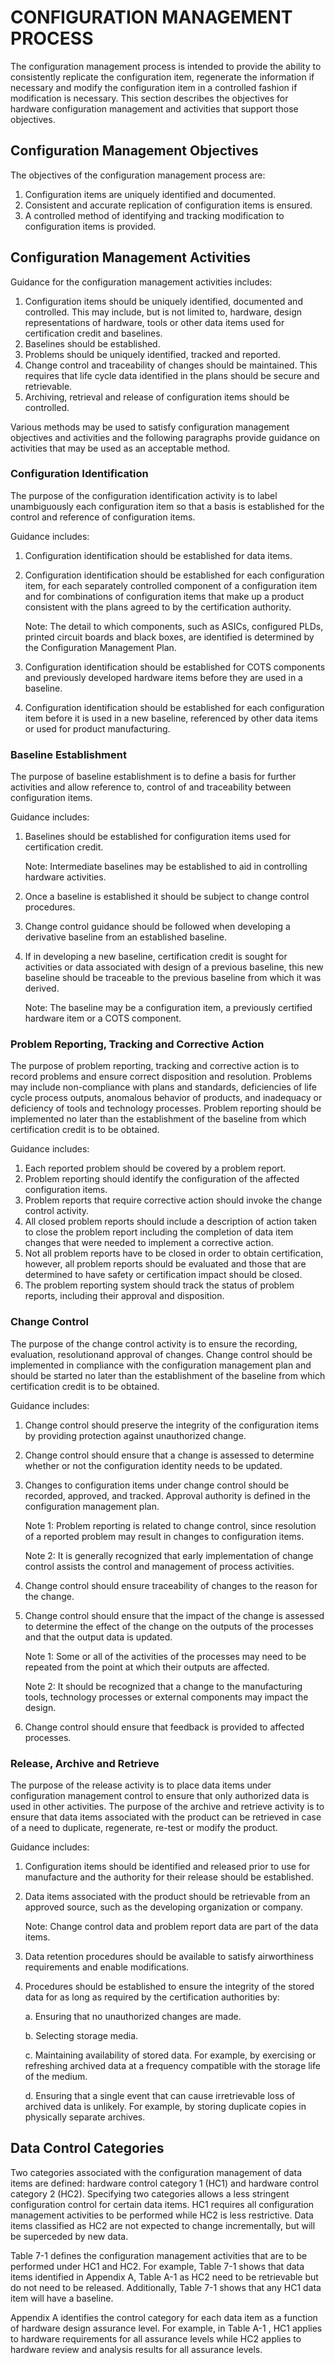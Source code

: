 # CONFIGURATION MANAGEMENT PROCESS

The configuration management process is intended to provide the ability to consistently replicate the configuration item, regenerate the information if necessary and modify the configuration item in a controlled fashion if modification is necessary. This section describes the objectives for hardware configuration management and activities that support those objectives.

## Configuration Management Objectives

The objectives of the configuration management process are:

1. Configuration items are uniquely identified and documented.
2. Consistent and accurate replication of configuration items is ensured.
3. A controlled method of identifying and tracking modification to configuration items is provided.

## Configuration Management Activities

Guidance for the configuration management activities includes:

1. Configuration items should be uniquely identified, documented and controlled. This may include, but is not limited to, hardware, design representations of hardware, tools or other data items used for certification credit and baselines.
2. Baselines should be established.
3. Problems should be uniquely identified, tracked and reported.
4. Change control and traceability of changes should be maintained. This requires that life cycle data identified in the plans should be secure and retrievable.
5. Archiving, retrieval and release of configuration items should be controlled.

Various methods may be used to satisfy configuration management objectives and activities and the following paragraphs provide guidance on activities that may be used as an acceptable method.

### Configuration Identification

The purpose of the configuration identification activity is to label unambiguously each configuration item so that a basis is established for the control and reference of configuration items.

Guidance includes:

1. Configuration identification should be established for data items.

2. Configuration identification should be established for each configuration item, for each separately controlled component of a configuration item and for combinations of configuration items that make up a product consistent with the plans agreed to by the certification authority.

   Note: The detail to which components, such as ASICs, configured PLDs, printed circuit boards and black boxes, are identified is determined by the Configuration Management Plan.

3. Configuration identification should be established for COTS components and previously developed hardware items before they are used in a baseline.

4. Configuration identification should be established for each configuration item before it is used in a new baseline, referenced by other data items or used for product manufacturing.

### Baseline Establishment

The purpose of baseline establishment is to define a basis for further activities and allow reference to, control of and traceability between configuration items.

Guidance includes:

1. Baselines should be established for configuration items used for certification credit.

   Note: Intermediate baselines may be established to aid in controlling hardware activities.

2. Once a baseline is established it should be subject to change control procedures.

3. Change control guidance should be followed when developing a derivative baseline from an established baseline.

4. If in developing a new baseline, certification credit is sought for activities or data associated with design of a previous baseline, this new baseline should be traceable to the previous baseline from which it was derived.

   Note: The baseline may be a configuration item, a previously certified hardware item or a COTS component.

### Problem Reporting, Tracking and Corrective Action

The purpose of problem reporting, tracking and corrective action is to record problems and ensure correct disposition and resolution. Problems may include non-compliance with plans and standards, deficiencies of life cycle process outputs, anomalous behavior of products, and inadequacy or deficiency of tools and technology processes. Problem reporting should be implemented no later than the establishment of the baseline from which certification credit is to be obtained.

Guidance includes:

1. Each reported problem should be covered by a problem report.
2. Problem reporting should identify the configuration of the affected configuration items.
3. Problem reports that require corrective action should invoke the change control activity.
4. All closed problem reports should include a description of action taken to close the problem report including the completion of data item changes that were needed to implement a corrective action.
5. Not all problem reports have to be closed in order to obtain certification, however, all problem reports should be evaluated and those that are determined to have safety or certification impact should be closed.
6. The problem reporting system should track the status of problem reports, including their approval and disposition.

### Change Control

The purpose of the change control activity is to ensure the recording, evaluation, resolutionand approval of changes. Change control should be implemented in compliance with the configuration management plan and should be started no later than the establishment of the baseline from which certification credit is to be obtained.

Guidance includes:

1. Change control should preserve the integrity of the configuration items by providing protection against unauthorized change.

2. Change control should ensure that a change is assessed to determine whether or not the configuration identity needs to be updated.

3. Changes to configuration items under change control should be recorded, approved, and tracked. Approval authority is defined in the configuration management plan.

   Note 1: Problem reporting is related to change control, since resolution of a reported problem may result in changes to configuration items.

   Note 2: It is generally recognized that early implementation of change control assists the control and management of process activities.

4. Change control should ensure traceability of changes to the reason for the change.

5. Change control should ensure that the impact of the change is assessed to determine the effect of the change on the outputs of the processes and that the output data is updated.

   Note 1: Some or all of the activities of the processes may need to be repeated from the point at which their outputs are affected.

   Note 2: It should be recognized that a change to the manufacturing tools, technology processes or external components may impact the design.

6. Change control should ensure that feedback is provided to affected processes.

### Release, Archive and Retrieve

The purpose of the release activity is to place data items under configuration management control to ensure that only authorized data is used in other activities. The purpose of the archive and retrieve activity is to ensure that data items associated with the product can be retrieved in case of a need to duplicate, regenerate, re-test or modify the product.

Guidance includes:

1. Configuration items should be identified and released prior to use for manufacture and the authority for their release should be established.

2. Data items associated with the product should be retrievable from an approved source, such as the developing organization or company.

   Note: Change control data and problem report data are part of the data items.

3. Data retention procedures should be available to satisfy airworthiness requirements and enable modifications.

4. Procedures should be established to ensure the integrity of the stored data for as long as required by the certification authorities by:

   a. Ensuring that no unauthorized changes are made.

   b. Selecting storage media.

   c. Maintaining availability of stored data. For example, by exercising or refreshing archived data at a frequency compatible with the storage life of the medium.

   d. Ensuring that a single event that can cause irretrievable loss of archived data is unlikely. For example, by storing duplicate copies in physically separate archives.

## Data Control Categories

Two categories associated with the configuration management of data items are defined: hardware control category 1 (HC1) and hardware control category 2 (HC2). Specifying two categories allows a less stringent configuration control for certain data items. HC1 requires all configuration management activities to be performed while HC2 is less restrictive. Data items classified as HC2 are not expected to change incrementally, but will be superceded by new data.

Table 7-1 defines the configuration management activities that are to be performed under HC1 and HC2. For example, Table 7-1 shows that data items identified in Appendix A, Table A-1 as HC2 need to be retrievable but do not need to be released. Additionally, Table 7-1 shows that any HC1 data item will have a baseline.

Appendix A identifies the control category for each data item as a function of hardware design assurance level. For example, in Table A-1 , HC1 applies to hardware requirements for all assurance levels while HC2 applies to hardware review and analysis results for all assurance levels.
